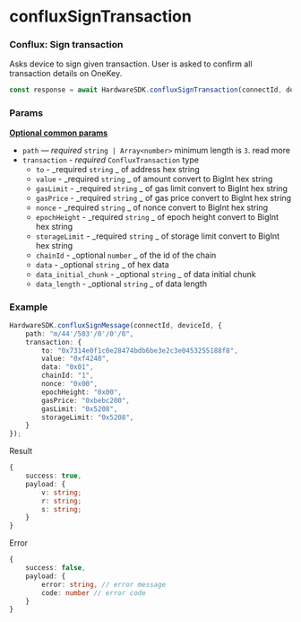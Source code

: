 # confluxSignTransaction

### Conflux: Sign transaction <a href="#cardano-sign-transaction" id="cardano-sign-transaction"></a>

Asks device to sign given transaction. User is asked to confirm all transaction details on OneKey.

```typescript
const response = await HardwareSDK.confluxSignTransaction(connectId, deviceId, params)
```

### Params

****[**Optional common params**](../common-params.md)****

* `path` — _required_ `string | Array<number>` minimum length is `3`. read more
* `transaction` - _required_ `ConfluxTransaction` type
  * `to` - _required  `string` _ of address hex string
  * `value` - _required  `string` _ of amount convert to BigInt hex string
  * `gasLimit` - _required  `string` _ of gas limit convert to BigInt hex string
  * `gasPrice` - _required  `string` _ of gas price convert to BigInt hex string
  * `nonce` - _required  `string` _ of nonce convert to BigInt hex string
  * `epochHeight` - _required  `string` _ of epoch height convert to BigInt hex string
  * `storageLimit` - _required  `string` _ of storage limit convert to BigInt hex string
  * `chainId` - _optional  `number` _ of the id of the chain
  * `data` - _optional  `string` _ of hex data
  * `data_initial_chunk` - _optional  `string` _ of data initial chunk
  * `data_length` - _optional  `string` _ of data length

### Example

```typescript
HardwareSDK.confluxSignMessage(connectId, deviceId, {
    path: "m/44'/503'/0'/0'/0",
    transaction: {
        to: "0x7314e0f1c0e28474bdb6be3e2c3e0453255188f8",
        value: "0xf4240",
        data: "0x01",
        chainId: "1",
        nonce: "0x00",
        epochHeight: "0x00",
        gasPrice: "0xbebc200",
        gasLimit: "0x5208",
        storageLimit: "0x5208",
    }
});
```

Result

```typescript
{
    success: true,
    payload: {
        v: string;
        r: string;
        s: string;
    }
}
```

Error

```typescript
{
    success: false,
    payload: {
        error: string, // error message
        code: number // error code
    }
}
```

